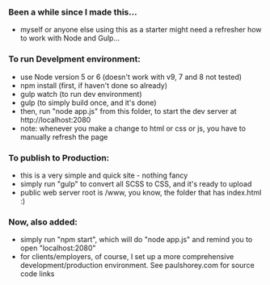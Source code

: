 ### Been a while since I made this... 
* myself or anyone else using this as a starter might need a refresher how to work with Node and Gulp...  
### 
 
### To run Develpment environment:
* use Node version 5 or 6 (doesn't work with v9, 7 and 8 not tested)
* npm install (first, if haven't done so already) 
* gulp watch (to run dev environment)
* gulp (to simply build once, and it's done)
* then, run "node app.js" from this folder, to start the dev server at http://localhost:2080
* note: whenever you make a change to html or css or js, you have to manually refresh the page
### 

### To publish to Production:
* this is a very simple and quick site - nothing fancy
* simply run "gulp" to convert all SCSS to CSS, and it's ready to upload
* public web server root is /www, you know, the folder that has index.html :)
### 


### Now, also added:
* simply run "npm start", which will do "node app.js" and remind you to open "localhost:2080"
* for clients/employers, of course, I set up a more comprehensive development/production environment. See paulshorey.com for source code links
### 
